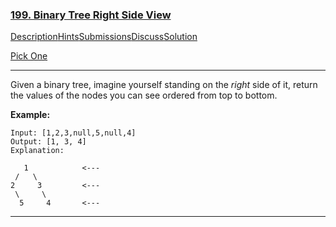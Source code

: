 ### [199. Binary Tree Right Side View](https://leetcode.com/problems/binary-tree-right-side-view/description/)

[Description](https://leetcode.com/problems/binary-tree-right-side-view/description/)[Hints](https://leetcode.com/problems/binary-tree-right-side-view/hints/)[Submissions](https://leetcode.com/problems/binary-tree-right-side-view/submissions/)[Discuss](https://leetcode.com/problems/binary-tree-right-side-view/discuss/)[Solution](https://leetcode.com/problems/binary-tree-right-side-view/solution/)



[Pick One](https://leetcode.com/problems/random-one-question/)

------

Given a binary tree, imagine yourself standing on the *right* side of it, return the values of the nodes you can see ordered from top to bottom.

**Example:**

```
Input: [1,2,3,null,5,null,4]
Output: [1, 3, 4]
Explanation:

   1            <---
 /   \
2     3         <---
 \     \
  5     4       <---
```

------